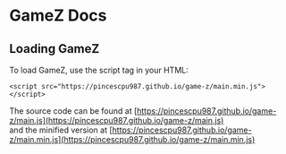 # GameZ Docs

## Loading GameZ

To load GameZ, use the script tag in your HTML:
```
<script src="https://pincescpu987.github.io/game-z/main.min.js"></script>
```
The source code can be found at [https://pincescpu987.github.io/game-z/main.js](https://pincescpu987.github.io/game-z/main.js)  
and the minified version at [https://pincescpu987.github.io/game-z/main.min.js](https://pincescpu987.github.io/game-z/main.min.js)
